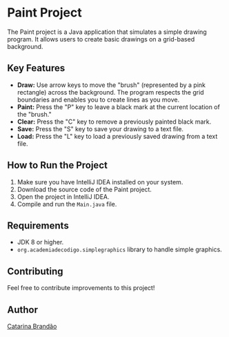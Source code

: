 # Paint Project

The Paint project is a Java application that simulates a simple drawing program. It allows users to create basic drawings on a grid-based background.

## Key Features

- **Draw:** Use arrow keys to move the "brush" (represented by a pink rectangle) across the background. The program respects the grid boundaries and enables you to create lines as you move.
- **Paint:** Press the "P" key to leave a black mark at the current location of the "brush."
- **Clear:** Press the "C" key to remove a previously painted black mark.
- **Save:** Press the "S" key to save your drawing to a text file.
- **Load:** Press the "L" key to load a previously saved drawing from a text file.

## How to Run the Project

1. Make sure you have IntelliJ IDEA installed on your system.
2. Download the source code of the Paint project.
3. Open the project in IntelliJ IDEA.
4. Compile and run the `Main.java` file.

## Requirements

- JDK 8 or higher.
- `org.academiadecodigo.simplegraphics` library to handle simple graphics.

## Contributing

Feel free to contribute improvements to this project!

## Author

[Catarina Brandão](https://github.com/CatarinaBrandao)